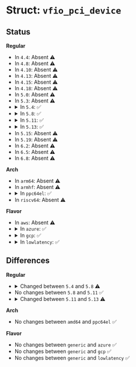 # Struct: <code>vfio_pci_device</code>

## Status
<b>Regular</b>
<ul>
<li>
In <code>4.4</code>: Absent ⚠️
</li>
<li>
In <code>4.8</code>: Absent ⚠️
</li>
<li>
In <code>4.10</code>: Absent ⚠️
</li>
<li>
In <code>4.13</code>: Absent ⚠️
</li>
<li>
In <code>4.15</code>: Absent ⚠️
</li>
<li>
In <code>4.18</code>: Absent ⚠️
</li>
<li>
In <code>5.0</code>: Absent ⚠️
</li>
<li>
In <code>5.3</code>: Absent ⚠️
</li>
<li>
<details>
<summary>In <code>5.4</code>: ✅</summary>

```c
struct vfio_pci_device {
    struct pci_dev *pdev;
    void * barmap[6];
    bool bar_mmap_supported[6];
    u8 *pci_config_map;
    u8 *vconfig;
    struct perm_bits *msi_perm;
    spinlock_t irqlock;
    struct mutex igate;
    struct vfio_pci_irq_ctx *ctx;
    int num_ctx;
    int irq_type;
    int num_regions;
    struct vfio_pci_region *region;
    u8 msi_qmax;
    u8 msix_bar;
    u16 msix_size;
    u32 msix_offset;
    u32 rbar[7];
    bool pci_2_3;
    bool virq_disabled;
    bool reset_works;
    bool extended_caps;
    bool bardirty;
    bool has_vga;
    bool needs_reset;
    bool nointx;
    bool needs_pm_restore;
    struct pci_saved_state *pci_saved_state;
    struct pci_saved_state *pm_save;
    struct vfio_pci_reflck *reflck;
    int refcnt;
    int ioeventfds_nr;
    struct eventfd_ctx *err_trigger;
    struct eventfd_ctx *req_trigger;
    struct list_head dummy_resources_list;
    struct mutex ioeventfds_lock;
    struct list_head ioeventfds_list;
};
```
</details>
</li>
<li>
<details>
<summary>In <code>5.8</code>: ✅</summary>

```c
struct vfio_pci_device {
    struct pci_dev *pdev;
    void * barmap[6];
    bool bar_mmap_supported[6];
    u8 *pci_config_map;
    u8 *vconfig;
    struct perm_bits *msi_perm;
    spinlock_t irqlock;
    struct mutex igate;
    struct vfio_pci_irq_ctx *ctx;
    int num_ctx;
    int irq_type;
    int num_regions;
    struct vfio_pci_region *region;
    u8 msi_qmax;
    u8 msix_bar;
    u16 msix_size;
    u32 msix_offset;
    u32 rbar[7];
    bool pci_2_3;
    bool virq_disabled;
    bool reset_works;
    bool extended_caps;
    bool bardirty;
    bool has_vga;
    bool needs_reset;
    bool nointx;
    bool needs_pm_restore;
    struct pci_saved_state *pci_saved_state;
    struct pci_saved_state *pm_save;
    struct vfio_pci_reflck *reflck;
    int refcnt;
    int ioeventfds_nr;
    struct eventfd_ctx *err_trigger;
    struct eventfd_ctx *req_trigger;
    struct list_head dummy_resources_list;
    struct mutex ioeventfds_lock;
    struct list_head ioeventfds_list;
    struct vfio_pci_vf_token *vf_token;
    struct notifier_block nb;
    struct mutex vma_lock;
    struct list_head vma_list;
    struct rw_semaphore memory_lock;
};
```
</details>
</li>
<li>
<details>
<summary>In <code>5.11</code>: ✅</summary>

```c
struct vfio_pci_device {
    struct pci_dev *pdev;
    void * barmap[6];
    bool bar_mmap_supported[6];
    u8 *pci_config_map;
    u8 *vconfig;
    struct perm_bits *msi_perm;
    spinlock_t irqlock;
    struct mutex igate;
    struct vfio_pci_irq_ctx *ctx;
    int num_ctx;
    int irq_type;
    int num_regions;
    struct vfio_pci_region *region;
    u8 msi_qmax;
    u8 msix_bar;
    u16 msix_size;
    u32 msix_offset;
    u32 rbar[7];
    bool pci_2_3;
    bool virq_disabled;
    bool reset_works;
    bool extended_caps;
    bool bardirty;
    bool has_vga;
    bool needs_reset;
    bool nointx;
    bool needs_pm_restore;
    struct pci_saved_state *pci_saved_state;
    struct pci_saved_state *pm_save;
    struct vfio_pci_reflck *reflck;
    int refcnt;
    int ioeventfds_nr;
    struct eventfd_ctx *err_trigger;
    struct eventfd_ctx *req_trigger;
    struct list_head dummy_resources_list;
    struct mutex ioeventfds_lock;
    struct list_head ioeventfds_list;
    struct vfio_pci_vf_token *vf_token;
    struct notifier_block nb;
    struct mutex vma_lock;
    struct list_head vma_list;
    struct rw_semaphore memory_lock;
};
```
</details>
</li>
<li>
<details>
<summary>In <code>5.13</code>: ✅</summary>

```c
struct vfio_pci_device {
    struct vfio_device vdev;
    struct pci_dev *pdev;
    void * barmap[6];
    bool bar_mmap_supported[6];
    u8 *pci_config_map;
    u8 *vconfig;
    struct perm_bits *msi_perm;
    spinlock_t irqlock;
    struct mutex igate;
    struct vfio_pci_irq_ctx *ctx;
    int num_ctx;
    int irq_type;
    int num_regions;
    struct vfio_pci_region *region;
    u8 msi_qmax;
    u8 msix_bar;
    u16 msix_size;
    u32 msix_offset;
    u32 rbar[7];
    bool pci_2_3;
    bool virq_disabled;
    bool reset_works;
    bool extended_caps;
    bool bardirty;
    bool has_vga;
    bool needs_reset;
    bool nointx;
    bool needs_pm_restore;
    struct pci_saved_state *pci_saved_state;
    struct pci_saved_state *pm_save;
    struct vfio_pci_reflck *reflck;
    int refcnt;
    int ioeventfds_nr;
    struct eventfd_ctx *err_trigger;
    struct eventfd_ctx *req_trigger;
    struct list_head dummy_resources_list;
    struct mutex ioeventfds_lock;
    struct list_head ioeventfds_list;
    struct vfio_pci_vf_token *vf_token;
    struct notifier_block nb;
    struct mutex vma_lock;
    struct list_head vma_list;
    struct rw_semaphore memory_lock;
};
```
</details>
</li>
<li>
In <code>5.15</code>: Absent ⚠️
</li>
<li>
In <code>5.19</code>: Absent ⚠️
</li>
<li>
In <code>6.2</code>: Absent ⚠️
</li>
<li>
In <code>6.5</code>: Absent ⚠️
</li>
<li>
In <code>6.8</code>: Absent ⚠️
</li>
</ul>
<b>Arch</b>
<ul>
<li>
In <code>arm64</code>: Absent ⚠️
</li>
<li>
In <code>armhf</code>: Absent ⚠️
</li>
<li>
<details>
<summary>In <code>ppc64el</code>: ✅</summary>

```c
struct vfio_pci_device {
    struct pci_dev *pdev;
    void * barmap[6];
    bool bar_mmap_supported[6];
    u8 *pci_config_map;
    u8 *vconfig;
    struct perm_bits *msi_perm;
    spinlock_t irqlock;
    struct mutex igate;
    struct vfio_pci_irq_ctx *ctx;
    int num_ctx;
    int irq_type;
    int num_regions;
    struct vfio_pci_region *region;
    u8 msi_qmax;
    u8 msix_bar;
    u16 msix_size;
    u32 msix_offset;
    u32 rbar[7];
    bool pci_2_3;
    bool virq_disabled;
    bool reset_works;
    bool extended_caps;
    bool bardirty;
    bool has_vga;
    bool needs_reset;
    bool nointx;
    bool needs_pm_restore;
    struct pci_saved_state *pci_saved_state;
    struct pci_saved_state *pm_save;
    struct vfio_pci_reflck *reflck;
    int refcnt;
    int ioeventfds_nr;
    struct eventfd_ctx *err_trigger;
    struct eventfd_ctx *req_trigger;
    struct list_head dummy_resources_list;
    struct mutex ioeventfds_lock;
    struct list_head ioeventfds_list;
};
```
</details>
</li>
<li>
In <code>riscv64</code>: Absent ⚠️
</li>
</ul>
<b>Flavor</b>
<ul>
<li>
In <code>aws</code>: Absent ⚠️
</li>
<li>
<details>
<summary>In <code>azure</code>: ✅</summary>

```c
struct vfio_pci_device {
    struct pci_dev *pdev;
    void * barmap[6];
    bool bar_mmap_supported[6];
    u8 *pci_config_map;
    u8 *vconfig;
    struct perm_bits *msi_perm;
    spinlock_t irqlock;
    struct mutex igate;
    struct vfio_pci_irq_ctx *ctx;
    int num_ctx;
    int irq_type;
    int num_regions;
    struct vfio_pci_region *region;
    u8 msi_qmax;
    u8 msix_bar;
    u16 msix_size;
    u32 msix_offset;
    u32 rbar[7];
    bool pci_2_3;
    bool virq_disabled;
    bool reset_works;
    bool extended_caps;
    bool bardirty;
    bool has_vga;
    bool needs_reset;
    bool nointx;
    bool needs_pm_restore;
    struct pci_saved_state *pci_saved_state;
    struct pci_saved_state *pm_save;
    struct vfio_pci_reflck *reflck;
    int refcnt;
    int ioeventfds_nr;
    struct eventfd_ctx *err_trigger;
    struct eventfd_ctx *req_trigger;
    struct list_head dummy_resources_list;
    struct mutex ioeventfds_lock;
    struct list_head ioeventfds_list;
};
```
</details>
</li>
<li>
<details>
<summary>In <code>gcp</code>: ✅</summary>

```c
struct vfio_pci_device {
    struct pci_dev *pdev;
    void * barmap[6];
    bool bar_mmap_supported[6];
    u8 *pci_config_map;
    u8 *vconfig;
    struct perm_bits *msi_perm;
    spinlock_t irqlock;
    struct mutex igate;
    struct vfio_pci_irq_ctx *ctx;
    int num_ctx;
    int irq_type;
    int num_regions;
    struct vfio_pci_region *region;
    u8 msi_qmax;
    u8 msix_bar;
    u16 msix_size;
    u32 msix_offset;
    u32 rbar[7];
    bool pci_2_3;
    bool virq_disabled;
    bool reset_works;
    bool extended_caps;
    bool bardirty;
    bool has_vga;
    bool needs_reset;
    bool nointx;
    bool needs_pm_restore;
    struct pci_saved_state *pci_saved_state;
    struct pci_saved_state *pm_save;
    struct vfio_pci_reflck *reflck;
    int refcnt;
    int ioeventfds_nr;
    struct eventfd_ctx *err_trigger;
    struct eventfd_ctx *req_trigger;
    struct list_head dummy_resources_list;
    struct mutex ioeventfds_lock;
    struct list_head ioeventfds_list;
};
```
</details>
</li>
<li>
<details>
<summary>In <code>lowlatency</code>: ✅</summary>

```c
struct vfio_pci_device {
    struct pci_dev *pdev;
    void * barmap[6];
    bool bar_mmap_supported[6];
    u8 *pci_config_map;
    u8 *vconfig;
    struct perm_bits *msi_perm;
    spinlock_t irqlock;
    struct mutex igate;
    struct vfio_pci_irq_ctx *ctx;
    int num_ctx;
    int irq_type;
    int num_regions;
    struct vfio_pci_region *region;
    u8 msi_qmax;
    u8 msix_bar;
    u16 msix_size;
    u32 msix_offset;
    u32 rbar[7];
    bool pci_2_3;
    bool virq_disabled;
    bool reset_works;
    bool extended_caps;
    bool bardirty;
    bool has_vga;
    bool needs_reset;
    bool nointx;
    bool needs_pm_restore;
    struct pci_saved_state *pci_saved_state;
    struct pci_saved_state *pm_save;
    struct vfio_pci_reflck *reflck;
    int refcnt;
    int ioeventfds_nr;
    struct eventfd_ctx *err_trigger;
    struct eventfd_ctx *req_trigger;
    struct list_head dummy_resources_list;
    struct mutex ioeventfds_lock;
    struct list_head ioeventfds_list;
};
```
</details>
</li>
</ul>

## Differences
<b>Regular</b>
<ul>
<li>
<details>
<summary>Changed between <code>5.4</code> and <code>5.8</code> ⚠️</summary>
<ul>
<li>
<b>Field added. </b>
<code>struct vfio_pci_vf_token *vf_token</code>
</li>
<li>
<b>Field added. </b>
<code>struct notifier_block nb</code>
</li>
<li>
<b>Field added. </b>
<code>struct mutex vma_lock</code>
</li>
<li>
<b>Field added. </b>
<code>struct list_head vma_list</code>
</li>
<li>
<b>Field added. </b>
<code>struct rw_semaphore memory_lock</code>
</li>
</ul>
</details>
</li>
<li>
No changes between <code>5.8</code> and <code>5.11</code> ✅
</li>
<li>
<details>
<summary>Changed between <code>5.11</code> and <code>5.13</code> ⚠️</summary>
<ul>
<li>
<b>Field added. </b>
<code>struct vfio_device vdev</code>
</li>
</ul>
</details>
</li>
</ul>
<b>Arch</b>
<ul>
<li>
No changes between <code>amd64</code> and <code>ppc64el</code> ✅
</li>
</ul>
<b>Flavor</b>
<ul>
<li>
No changes between <code>generic</code> and <code>azure</code> ✅
</li>
<li>
No changes between <code>generic</code> and <code>gcp</code> ✅
</li>
<li>
No changes between <code>generic</code> and <code>lowlatency</code> ✅
</li>
</ul>
